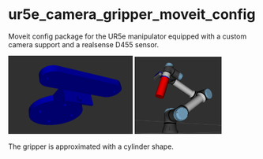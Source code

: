 # ur5e_camera_gripper_moveit_config
Moveit  config package for the UR5e manipulator equipped with a custom camera support and a realsense D455 sensor.

<img src="https://github.com/giacomotomasi/ur5e_camera_gripper_moveit_config/blob/main/img/support.png" width="50%" height="50%"> <img src="https://github.com/giacomotomasi/ur5e_camera_gripper_moveit_config/blob/main/img/robot.png" width="35%" height="35%"> 

The gripper is approximated with a cylinder shape.
